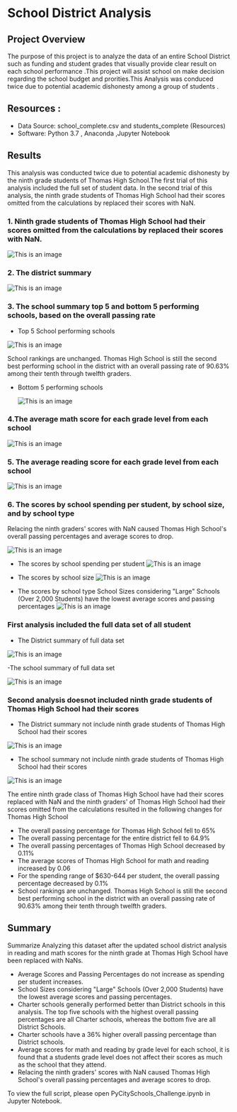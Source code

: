 # School District Analysis
## Project Overview 
The purpose of this project is to analyze the data of an entire School District such as funding and student grades that visually provide clear result on each school performance .This project will  assist school on make decision regarding the school budget and prorities.This Analysis was conduced twice due to potential academic dishonesty among a group of students .


## Resources :
-  Data Source: school_complete.csv and students_complete (Resources)
- Software: Python 3.7 , Anaconda ,Jupyter Notebook 


## Results 
 This analysis was conducted twice  due to potential academic dishonesty by the ninth grade students of Thomas High School.The first trial of this analysis included the full set of student data. In the second trial of this analysis, the ninth grade students of Thomas High School had their scores omitted from the calculations by replaced  their scores with NaN.
 
 ### 1. Ninth grade students of Thomas High School had their scores omitted from the calculations by replaced  their scores with NaN.
 
 ![This is an image](https://github.com/NadaAdem/School_District_Analysis/blob/main/Resources/math_read_NaN.png)
 
### 2. The district summary

 ![This is an image](https://github.com/NadaAdem/School_District_Analysis/blob/main/Resources/District%20Summary.png)

### 3. The school summary  top 5 and bottom 5 performing schools, based on the overall passing rate

 - Top 5 School performing schools
 
 ![This is an image](https://github.com/NadaAdem/School_District_Analysis/blob/main/Resources/top%205%20%20performing%20schools.png)
 
  School rankings are unchanged. Thomas High School is still the second best performing school in the district with an overall passing rate of 90.63% among their tenth through twelfth graders.
 
 - Bottom 5 performing schools
   
   ![This is an image](https://github.com/NadaAdem/School_District_Analysis/blob/main/Resources/bottom%205%20performing%20schools.png)
 
 ### 4.The average math score for each grade level from each school
 
   ![This is an image](https://github.com/NadaAdem/School_District_Analysis/blob/main/Resources/new_math_9_12.png)
   
 ### 5. The average reading score for each grade level from each school
    
   ![This is an image](https://github.com/NadaAdem/School_District_Analysis/blob/main/Resources/new%20_read_9_12.png)
    
    
    
 ### 6. The scores by school spending per student, by school size, and by school type

Relacing the ninth graders' scores with NaN caused Thomas High School's overall passing percentages and average scores to drop.

  ![This is an image](https://github.com/NadaAdem/School_District_Analysis/blob/main/Resources/updated%20metrics%20for%20Thomas%20High.png)
 
 -  The scores by school spending per student
 ![This is an image](https://github.com/NadaAdem/School_District_Analysis/blob/main/Resources/school%20spending%20per%20student.png)
  
 - The scores by school size
  ![This is an image](https://github.com/NadaAdem/School_District_Analysis/blob/main/Resources/old_spending_student.png)
  
 -  The scores by school type
   School Sizes  considering  "Large" Schools (Over 2,000 Students) have the lowest average scores and passing percentages
  ![This is an image](https://github.com/NadaAdem/School_District_Analysis/blob/main/Resources/school%20type.png)
 
 
 
###  First analysis included the full data set of all student 
 - The District summary of full data set 
  
![This is an image](https://github.com/NadaAdem/School_District_Analysis/blob/main/Resources/Old_Disrtrict_Summary.png)
 
 -The school summary of full data set 

![This is an image](https://github.com/NadaAdem/School_District_Analysis/blob/main/Resources/old_metric%20thomas%20high%20School.png)

### Second analysis doesnot included  ninth grade students of Thomas High School had their scores
- The District summary not include   ninth grade students of Thomas High School had their scores 

![This is an image](https://github.com/NadaAdem/School_District_Analysis/blob/main/Resources/District%20Summary.png)

- The school summary not include   ninth grade students of Thomas High School had their scores 

![This is an image](https://github.com/NadaAdem/School_District_Analysis/blob/main/Resources/updated%20metrics%20for%20Thomas%20High.png)



The entire ninth grade class of Thomas High School have had their scores replaced with NaN and the ninth graders' of Thomas High School had their scores omitted from the calculations resulted in the following changes for Thomas High School

- The overall passing percentage for Thomas High School fell to 65%
- The overall passing percentage for the entire district fell to 64.9%
- The overall passing percentages of Thomas High School decreased by 0.11%
- The average scores of Thomas High School for math and reading increased by 0.06
- For the spending range of $630-644 per student, the overall passing percentage decreased by 0.1%
- School rankings are unchanged. Thomas High School is still the second best performing school in the district with an overall passing rate of 90.63% among their tenth through twelfth graders.

## Summary 

Summarize  Analyzing this dataset after  the updated school district analysis in reading and math scores for the ninth grade at Thomas High School have been replaced with NaNs.

 - Average Scores and Passing Percentages do not increase as spending per student increases.
 - School Sizes  considering  "Large" Schools (Over 2,000 Students) have the lowest average scores and passing percentages.
 - Charter schools generally performed better than District schools in this analysis. The top five schools with the highest overall passing percentages are all Charter           schools, whereas the bottom five are all District Schools. 
 - Charter schools have a 36% higher overall passing percentage than District schools.
 - Average scores for math and reading by grade level for each school, it is found that a students grade level does not affect their scores as much as the school that they attend. 
 - Relacing the ninth graders' scores with NaN caused Thomas High School's overall passing percentages and average scores to drop. 

To view the full script, please open PyCitySchools_Challenge.ipynb in Jupyter Notebook.
